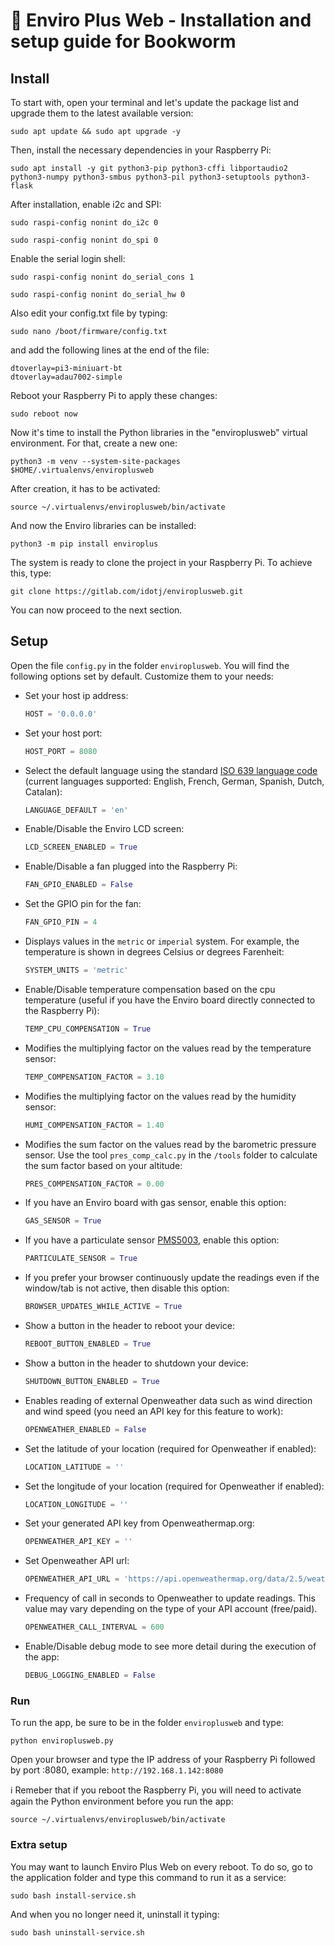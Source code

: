 # 🌿 Enviro Plus Web - Installation and setup guide for Bookworm

## Install

To start with, open your terminal and let's update the package list and upgrade them to the latest available version:

```terminal
sudo apt update && sudo apt upgrade -y
```

Then, install the necessary dependencies in your Raspberry Pi:

```terminal
sudo apt install -y git python3-pip python3-cffi libportaudio2 python3-numpy python3-smbus python3-pil python3-setuptools python3-flask
```

After installation, enable i2c and SPI:

```terminal
sudo raspi-config nonint do_i2c 0
```

```terminal
sudo raspi-config nonint do_spi 0
```

Enable the serial login shell:

```terminal
sudo raspi-config nonint do_serial_cons 1
```

```terminal
sudo raspi-config nonint do_serial_hw 0
```

Also edit your config.txt file by typing:

```terminal
sudo nano /boot/firmware/config.txt
```

and add the following lines at the end of the file:

```terminal
dtoverlay=pi3-miniuart-bt
dtoverlay=adau7002-simple
```

Reboot your Raspberry Pi to apply these changes:

```terminal
sudo reboot now
```

Now it's time to install the Python libraries in the "enviroplusweb" virtual environment. For that, create a new one:

```terminal
python3 -m venv --system-site-packages $HOME/.virtualenvs/enviroplusweb
```

After creation, it has to be activated:

```terminal
source ~/.virtualenvs/enviroplusweb/bin/activate
```

And now the Enviro libraries can be installed:

```terminal
python3 -m pip install enviroplus
```

The system is ready to clone the project in your Raspberry Pi. To achieve this, type:

```terminal
git clone https://gitlab.com/idotj/enviroplusweb.git
```

You can now proceed to the next section.

## Setup

Open the file `config.py` in the folder `enviroplusweb`. You will find the following options set by default. Customize them to your needs:

- Set your host ip address:

  ```python
  HOST = '0.0.0.0'
  ```

- Set your host port:

  ```python
  HOST_PORT = 8080
  ```

- Select the default language using the standard [ISO 639 language code](https://en.wikipedia.org/wiki/List_of_ISO_639_language_codes) (current languages supported: English, French, German, Spanish, Dutch, Catalan):

  ```python
  LANGUAGE_DEFAULT = 'en'
  ```

- Enable/Disable the Enviro LCD screen:

  ```python
  LCD_SCREEN_ENABLED = True
  ```

- Enable/Disable a fan plugged into the Raspberry Pi:

  ```python
  FAN_GPIO_ENABLED = False
  ```

- Set the GPIO pin for the fan:

  ```python
  FAN_GPIO_PIN = 4
  ```

- Displays values in the `metric` or `imperial` system. For example, the temperature is shown in degrees Celsius or degrees Farenheit:

  ```python
  SYSTEM_UNITS = 'metric'
  ```

- Enable/Disable temperature compensation based on the cpu temperature (useful if you have the Enviro board directly connected to the Raspberry Pi):

  ```python
  TEMP_CPU_COMPENSATION = True
  ```

- Modifies the multiplying factor on the values read by the temperature sensor:

  ```python
  TEMP_COMPENSATION_FACTOR = 3.10
  ```

- Modifies the multiplying factor on the values read by the humidity sensor:

  ```python
  HUMI_COMPENSATION_FACTOR = 1.40
  ```

- Modifies the sum factor on the values read by the barometric pressure sensor. Use the tool `pres_comp_calc.py` in the `/tools` folder to calculate the sum factor based on your altitude:

  ```python
  PRES_COMPENSATION_FACTOR = 0.00
  ```

- If you have an Enviro board with gas sensor, enable this option:

  ```python
  GAS_SENSOR = True
  ```

- If you have a particulate sensor [PMS5003](https://shop.pimoroni.com/products/pms5003-particulate-matter-sensor-with-cable?variant=29075640352851), enable this option:

  ```python
  PARTICULATE_SENSOR = True
  ```

- If you prefer your browser continuously update the readings even if the window/tab is not active, then disable this option:

  ```python
  BROWSER_UPDATES_WHILE_ACTIVE = True
  ```

- Show a button in the header to reboot your device:

  ```python
  REBOOT_BUTTON_ENABLED = True
  ```

- Show a button in the header to shutdown your device:

  ```python
  SHUTDOWN_BUTTON_ENABLED = True
  ```

- Enables reading of external Openweather data such as wind direction and wind speed (you need an API key for this feature to work):

  ```python
  OPENWEATHER_ENABLED = False
  ```

- Set the latitude of your location (required for Openweather if enabled):

  ```python
  LOCATION_LATITUDE = ''
  ```

- Set the longitude of your location (required for Openweather if enabled):

  ```python
  LOCATION_LONGITUDE = ''
  ```

- Set your generated API key from Openweathermap.org:

  ```python
  OPENWEATHER_API_KEY = ''
  ```

- Set Openweather API url:

  ```python
  OPENWEATHER_API_URL = 'https://api.openweathermap.org/data/2.5/weather'
  ```

- Frequency of call in seconds to Openweather to update readings. This value may vary depending on the type of your API account (free/paid).

  ```python
  OPENWEATHER_CALL_INTERVAL = 600
  ```

- Enable/Disable debug mode to see more detail during the execution of the app:

  ```python
  DEBUG_LOGGING_ENABLED = False
  ```

### Run

To run the app, be sure to be in the folder `enviroplusweb` and type:

```terminal
python enviroplusweb.py
```

Open your browser and type the IP address of your Raspberry Pi followed by port :8080, example: `http://192.168.1.142:8080`

ℹ️ Remeber that if you reboot the Raspberry Pi, you will need to activate again the Python environment before you run the app:

```terminal
source ~/.virtualenvs/enviroplusweb/bin/activate
```

### Extra setup

You may want to launch Enviro Plus Web on every reboot. To do so, go to the application folder and type this command to run it as a service:

```terminal
sudo bash install-service.sh
```

And when you no longer need it, uninstall it typing:

```terminal
sudo bash uninstall-service.sh
```

